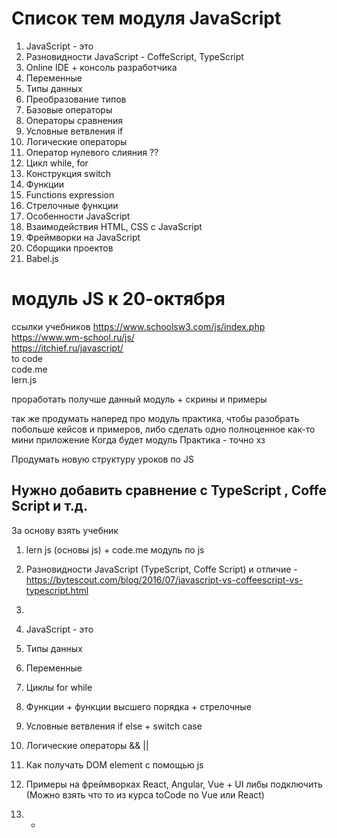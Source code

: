 # Список тем модуля JavaScript

1. JavaScript - это
2. Разновидности JavaScript - CoffeScript, TypeScript 
3. Online IDE + консоль разработчика
4. Переменные
5. Типы данных
6. Преобразование типов
7. Базовые операторы
8. Операторы сравнения
9. Условные ветвления if
10. Логические операторы
11. Оператор нулевого слияния ??
12. Цикл while, for
13. Конструкция switch
14. Функции
15. Functions expression
16. Стрелочные функции
17. Особенности JavaScript
18. Взаимодействия HTML, CSS с JavaScript
19. Фреймворки на JavaScript
20. Сборщики проектов
21. Babel.js


# модуль JS к 20-октября

ссылки учебников https://www.schoolsw3.com/js/index.php <br/>
https://www.wm-school.ru/js/ <br/>
https://itchief.ru/javascript/ <br/>
to code <br/>
code.me <br/>
lern.js <br/>

проработать получше данный модуль + скрины и примеры

так же продумать наперед про модуль практика, чтобы разобрать побольше кейсов и примеров, либо сделать одно полноценное как-то мини приложение
Когда будет модуль Практика - точно хз

Продумать новую структуру уроков по JS 

## Нужно добавить сравнение с TypeScript , Coffe Script и т.д.

За основу взять учебник
1. lern js (основы js) + code.me модуль по js

1. Разновидности JavaScript (TypeScript, Coffe Script) и отличие - https://bytescout.com/blog/2016/07/javascript-vs-coffeescript-vs-typescript.html
2. 
3. JavaScript - это
4. Типы данных
5. Переменные
6. Циклы for while
7. Функции + функции высшего порядка + стрелочные
8. Условные ветвления if else + switch case
9. Логические операторы && || 
10. Как получать DOM element с помощью js
11. Примеры на фреймворках React, Angular, Vue + UI либы подключить (Можно взять что то из курса toCode по Vue или React)
12. -
